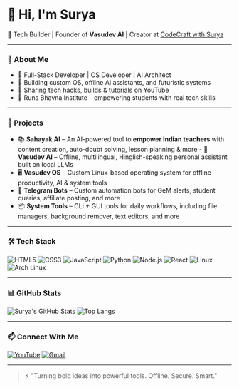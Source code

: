 # 👋 Hi, I'm Surya

🚀 Tech Builder | Founder of **Vasudev AI** | Creator at [CodeCraft with Surya](https://youtube.com/@CodeCraftwithSurya)

---

### 🧠 About Me
- 🔧 Full-Stack Developer | OS Developer | AI Architect  
- 🧱 Building custom OS, offline AI assistants, and futuristic systems  
- 🎥 Sharing tech hacks, builds & tutorials on YouTube  
- 🏫 Runs Bhavna Institute – empowering students with real tech skills  

---

### 💼 Projects

- 📚 **Sahayak AI** – An AI-powered tool to **empower Indian teachers** with content creation, auto-doubt solving, lesson planning & more  - 🧠 **Vasudev AI** – Offline, multilingual, Hinglish-speaking personal assistant built on local LLMs  
- 🖥️ **Vasudev OS** – Custom Linux-based operating system for offline productivity, AI & system tools  
- 🤖 **Telegram Bots** – Custom automation bots for GeM alerts, student queries, affiliate posting, and more  
- 📦 **System Tools** – CLI + GUI tools for daily workflows, including file managers, background remover, text editors, and more

---

### 🛠️ Tech Stack
![HTML5](https://img.shields.io/badge/HTML5-E34F26?logo=html5&logoColor=white)
![CSS3](https://img.shields.io/badge/CSS3-1572B6?logo=css3&logoColor=white)
![JavaScript](https://img.shields.io/badge/JavaScript-F7DF1E?logo=javascript&logoColor=black)
![Python](https://img.shields.io/badge/Python-3776AB?logo=python&logoColor=white)
![Node.js](https://img.shields.io/badge/Node.js-339933?logo=nodedotjs&logoColor=white)
![React](https://img.shields.io/badge/React-20232A?logo=react&logoColor=61DAFB)
![Linux](https://img.shields.io/badge/Linux-FCC624?logo=linux&logoColor=black)
![Arch Linux](https://img.shields.io/badge/Arch-1793D1?logo=arch-linux&logoColor=white)

---

### 📊 GitHub Stats

![Surya's GitHub Stats](https://github-readme-stats.vercel.app/api?username=sg-surya&show_icons=true&theme=radical)
![Top Langs](https://github-readme-stats.vercel.app/api/top-langs/?username=sg-surya&layout=compact&theme=radical)

---

### 📫 Connect With Me
[![YouTube](https://img.shields.io/badge/YouTube-CodeCraft--with--Surya-red?logo=youtube)](https://youtube.com/@CodeCraftwithSurya)
[![Gmail](https://img.shields.io/badge/Gmail-contact.sgsurya@gmail.com-D14836?logo=gmail&logoColor=white)](mailto:vasudevaiagency@gmail.com)

---

> ⚡ "Turning bold ideas into powerful tools. Offline. Secure. Smart."

